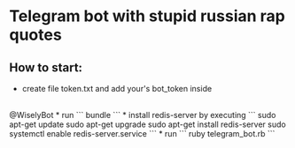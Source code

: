 # Telegram bot with stupid russian rap quotes
## How to start:
* create file token.txt and add your's bot_token inside
<br>
@WiselyBot
* run 
```
    bundle
```
* install redis-server by executing
```
    sudo apt-get update
    sudo apt-get upgrade
    sudo apt-get install redis-server
    sudo systemctl enable redis-server.service
```
* run
```
    ruby telegram_bot.rb
```